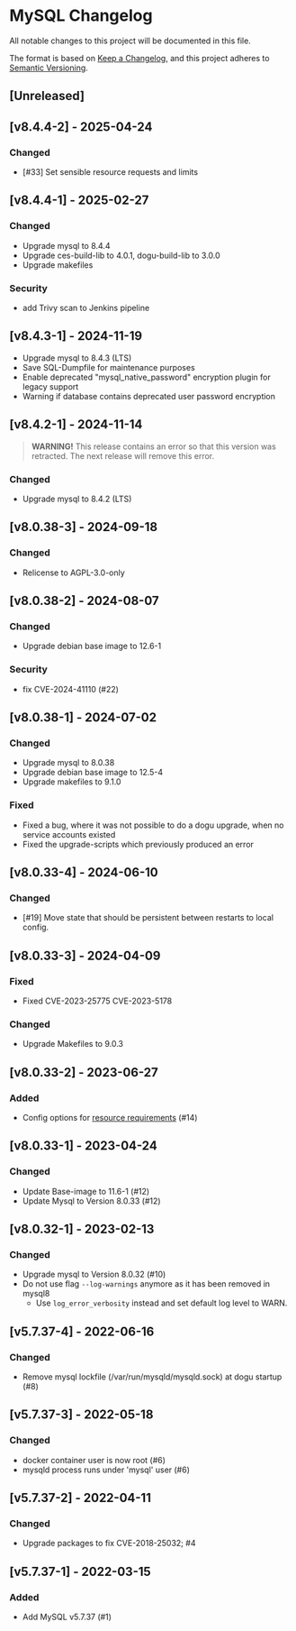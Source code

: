 # MySQL Changelog

All notable changes to this project will be documented in this file.

The format is based on [Keep a Changelog](https://keepachangelog.com/en/1.0.0/),
and this project adheres to [Semantic Versioning](https://semver.org/spec/v2.0.0.html).

## [Unreleased]

## [v8.4.4-2] - 2025-04-24

### Changed
- [#33] Set sensible resource requests and limits

## [v8.4.4-1] - 2025-02-27
### Changed
- Upgrade mysql to 8.4.4
- Upgrade ces-build-lib to 4.0.1, dogu-build-lib to 3.0.0
- Upgrade makefiles
### Security
- add Trivy scan to Jenkins pipeline

## [v8.4.3-1] - 2024-11-19
- Upgrade mysql to 8.4.3 (LTS)
- Save SQL-Dumpfile for maintenance purposes
- Enable deprecated "mysql_native_password" encryption plugin for legacy support
- Warning if database contains deprecated user password encryption

## [v8.4.2-1] - 2024-11-14
> **WARNING!** This release contains an error so that this version was retracted. The next release will remove this error.

### Changed
- Upgrade mysql to 8.4.2 (LTS)

## [v8.0.38-3] - 2024-09-18
### Changed
- Relicense to AGPL-3.0-only

## [v8.0.38-2] - 2024-08-07
### Changed
- Upgrade debian base image to 12.6-1

### Security
- fix CVE-2024-41110 (#22)

## [v8.0.38-1] - 2024-07-02
### Changed
- Upgrade mysql to 8.0.38
- Upgrade debian base image to 12.5-4
- Upgrade makefiles to 9.1.0

### Fixed
- Fixed a bug, where it was not possible to do a dogu upgrade, when no service accounts existed
- Fixed the upgrade-scripts which previously produced an error

## [v8.0.33-4] - 2024-06-10
### Changed
- [#19] Move state that should be persistent between restarts to local config.

## [v8.0.33-3] - 2024-04-09
### Fixed
- Fixed CVE-2023-25775 CVE-2023-5178

### Changed
- Upgrade Makefiles to 9.0.3

## [v8.0.33-2] - 2023-06-27
### Added
- Config options for [resource requirements](https://github.com/cloudogu/dogu-development-docs/blob/main/docs/important/relevant_functionalities_en.md#resource-requirements) (#14)

## [v8.0.33-1] - 2023-04-24
### Changed
- Update Base-image to 11.6-1 (#12)
- Update Mysql to Version 8.0.33 (#12)
  
## [v8.0.32-1] - 2023-02-13
### Changed
- Upgrade mysql to Version 8.0.32 (#10)
- Do not use flag `--log-warnings` anymore as it has been removed in mysql8
  - Use `log_error_verbosity` instead and set default log level to WARN.

## [v5.7.37-4] - 2022-06-16
### Changed
- Remove mysql lockfile (/var/run/mysqld/mysqld.sock) at dogu startup (#8)

## [v5.7.37-3] - 2022-05-18
### Changed
- docker container user is now root (#6)
- mysqld process runs under 'mysql' user (#6)

## [v5.7.37-2] - 2022-04-11
### Changed
- Upgrade packages to fix CVE-2018-25032; #4

## [v5.7.37-1] - 2022-03-15
### Added
- Add MySQL v5.7.37 (#1)
